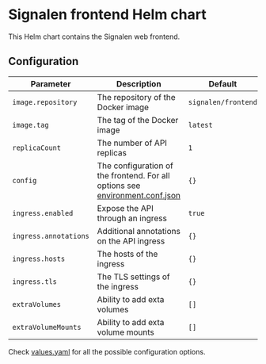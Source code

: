 # Signalen frontend Helm chart

This Helm chart contains the Signalen web frontend.

## Configuration

| Parameter | Description | Default |
| --------- | ----------- | ------- |
| `image.repository` | The repository of the Docker image | `signalen/frontend` |
| `image.tag` | The tag of the Docker image | `latest` |
| `replicaCount` | The number of API replicas | `1` |
| `config` | The configuration of the frontend. For all options see [environment.conf.json](https://github.com/Signalen/frontend/blob/develop/environment.conf.json) | `{}` |
| `ingress.enabled` | Expose the API through an ingress | `true` |
| `ingress.annotations` | Additional annotations on the API ingress | `{}` |
| `ingress.hosts` | The hosts of the ingress | `{}` |
| `ingress.tls` | The TLS settings of the ingress | `{}` |
| `extraVolumes` | Ability to add exta volumes | `[]` |
| `extraVolumeMounts` | Ability to add exta volume mounts | `[]` |

Check [values.yaml](./values.yaml) for all the possible configuration options.
